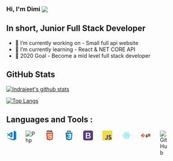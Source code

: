 
### Hi, I'm Dimi <img src="https://media.giphy.com/media/hvRJCLFzcasrR4ia7z/giphy.gif" align = "center" width="25px">

## In short, Junior Full Stack Developer 
- 🔭 I’m currently working on - Small full api website
- 🌱 I’m currently learning - React & NET CORE API
- 🥅 2020 Goal - Become a mid level full stack developer
<!-- ❔❔❔❔ means username in below README.md -->
<!-- Also feel free to update second URL to any URL -->

## GitHub Stats

[![Indrajeet's github stats](https://github-readme-stats.vercel.app/api?username=DimiHk&count_private=true&include_all_commits=true&theme=radical)](https://google.com)

[![Top Langs](https://github-readme-stats.vercel.app/api/top-langs/?username=DimiHk&theme=radical)](https://github.com/anuraghazra/github-readme-stats)


## Languages and Tools :

<img style="float: left; padding: 0px 25px 0px 0px;" align="left" alt="Visual Studio Code" width="26px" src="https://raw.githubusercontent.com/github/explore/80688e429a7d4ef2fca1e82350fe8e3517d3494d/topics/visual-studio-code/visual-studio-code.png"/>
<img style="float: left; padding: 0px 25px 0px 0px;" align="left" alt="Php" width="26px" src="https://img.icons8.com/ios/50/000000/php-logo.png"/>

<img style="float: left; padding: 0px 25px 0px 0px;" align="left" alt="HTML5" width="26px" src="https://raw.githubusercontent.com/github/explore/80688e429a7d4ef2fca1e82350fe8e3517d3494d/topics/html/html.png" />

<img style="float: left; padding: 0px 25px 0px 0px;" align="left" alt="CSS3" width="26px" src="https://raw.githubusercontent.com/github/explore/80688e429a7d4ef2fca1e82350fe8e3517d3494d/topics/css/css.png" />

<img style="float: left; padding: 0px 25px 0px 0px;" align="left" alt="bootstap" width="26px" src="https://raw.githubusercontent.com/github/explore/80688e429a7d4ef2fca1e82350fe8e3517d3494d/topics/bootstrap/bootstrap.png" />

<img style="float: left; padding: 0px 25px 0px 0px;" align="left" alt="JavaScript" width="26px" src="https://raw.githubusercontent.com/github/explore/80688e429a7d4ef2fca1e82350fe8e3517d3494d/topics/javascript/javascript.png" />

<img style="float: left; padding: 0px 25px 0px 0px;" align="left" alt="React" width="26px" src="https://raw.githubusercontent.com/github/explore/80688e429a7d4ef2fca1e82350fe8e3517d3494d/topics/react/react.png" />

<img style="float: left; padding: 0px 25px 0px 0px;" align="left" alt="Git" width="26px" src="https://raw.githubusercontent.com/github/explore/80688e429a7d4ef2fca1e82350fe8e3517d3494d/topics/git/git.png" />

<img style="float: left; padding: 0px 25px 0px 0px;" align="left" alt="GitHub" width="26px" src="https://img.icons8.com/cute-clipart/64/4a90e2/github.png" />
